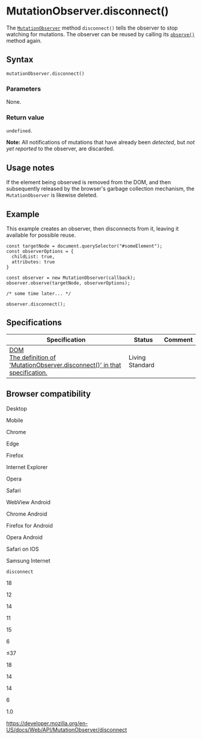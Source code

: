 # MutationObserver.disconnect()

The [`MutationObserver`](../mutationobserver) method `disconnect()` tells the observer to stop watching for mutations. The observer can be reused by calling its [`observe()`](observe) method again.

## Syntax

    mutationObserver.disconnect()

### Parameters

None.

### Return value

`undefined`.

**Note:** All notifications of mutations that have already been _detected_, but _not yet reported_ to the observer, are discarded.

## Usage notes

If the element being observed is removed from the DOM, and then subsequently released by the browser's garbage collection mechanism, the `MutationObserver` is likewise deleted.

## Example

This example creates an observer, then disconnects from it, leaving it available for possible reuse.

    const targetNode = document.querySelector("#someElement");
    const observerOptions = {
      childList: true,
      attributes: true
    }

    const observer = new MutationObserver(callback);
    observer.observe(targetNode, observerOptions);

    /* some time later... */

    observer.disconnect();

## Specifications

<table><thead><tr class="header"><th>Specification</th><th>Status</th><th>Comment</th></tr></thead><tbody><tr class="odd"><td><a href="https://dom.spec.whatwg.org/#dom-mutationobserver-disconnect">DOM<br />
<span class="small">The definition of 'MutationObserver.disconnect()' in that specification.</span></a></td><td><span class="spec-living">Living Standard</span></td><td></td></tr></tbody></table>

## Browser compatibility

Desktop

Mobile

Chrome

Edge

Firefox

Internet Explorer

Opera

Safari

WebView Android

Chrome Android

Firefox for Android

Opera Android

Safari on IOS

Samsung Internet

`disconnect`

18

12

14

11

15

6

≤37

18

14

14

6

1.0

<a href="https://developer.mozilla.org/en-US/docs/Web/API/MutationObserver/disconnect" class="_attribution-link">https://developer.mozilla.org/en-US/docs/Web/API/MutationObserver/disconnect</a>
